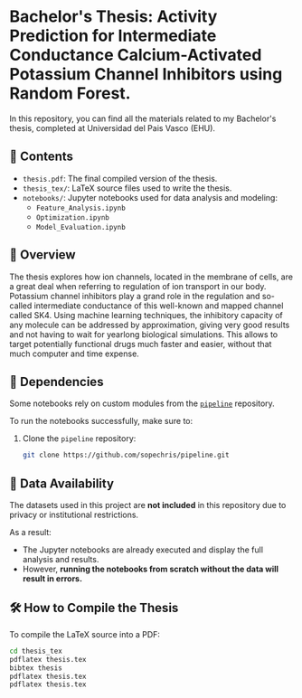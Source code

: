 # Bachelor's Thesis: Activity Prediction for Intermediate Conductance Calcium-Activated Potassium Channel Inhibitors using Random Forest.


In this repository, you can find all the materials related to my Bachelor's thesis, completed at Universidad del Pais Vasco (EHU).

## 📄 Contents

- `thesis.pdf`: The final compiled version of the thesis.
- `thesis_tex/`: LaTeX source files used to write the thesis.
- `notebooks/`: Jupyter notebooks used for data analysis and modeling:
  - `Feature_Analysis.ipynb`
  - `Optimization.ipynb`
  - `Model_Evaluation.ipynb`

## 🧠 Overview

The thesis explores how ion channels, located in the membrane of cells, are a great deal when referring to regulation of ion transport in our body. Potassium channel inhibitors play a grand role in the regulation and so-called intermediate conductance of this well-known and mapped channel called SK4. Using machine learning techniques, the inhibitory capacity of any molecule can be addressed by approximation, giving very good results and not having to wait for yearlong biological simulations. This allows to target potentially functional drugs much faster and easier, without that much computer and time expense.

## 🔁 Dependencies

Some notebooks rely on custom modules from the [`pipeline`](https://github.com/sopechris/pipeline) repository. 

To run the notebooks successfully, make sure to:
1. Clone the `pipeline` repository:
   ```bash
   git clone https://github.com/sopechris/pipeline.git

## 🔐 Data Availability

The datasets used in this project are **not included** in this repository due to privacy or institutional restrictions.

As a result:
- The Jupyter notebooks are already executed and display the full analysis and results.
- However, **running the notebooks from scratch without the data will result in errors.**

   
## 🛠️ How to Compile the Thesis

To compile the LaTeX source into a PDF:
```bash
cd thesis_tex
pdflatex thesis.tex
bibtex thesis
pdflatex thesis.tex
pdflatex thesis.tex
